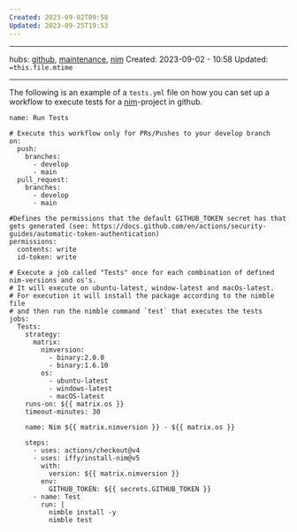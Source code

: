 ```yaml
---
Created: 2023-09-02T09:58
Updated: 2023-09-25T19:53
---
```

___
hubs: [github](github.md), [maintenance](maintenance.md), [nim](nim.md)
Created: 2023-09-02 - 10:58
Updated: `=this.file.mtime`
___
The following is an example of a `tests.yml` file on how you can set up a workflow to execute tests for a [nim](nim.md)-project in github.

```
name: Run Tests

# Execute this workflow only for PRs/Pushes to your develop branch
on:
  push:
    branches:
      - develop
      - main
  pull_request:
    branches:
      - develop
      - main

#Defines the permissions that the default GITHUB_TOKEN secret has that gets generated (see: https://docs.github.com/en/actions/security-guides/automatic-token-authentication)
permissions: 
  contents: write
  id-token: write
  
# Execute a job called "Tests" once for each combination of defined nim-versions and os's.
# It will execute on ubuntu-latest, window-latest and macOs-latest.
# For execution it will install the package according to the nimble file
# and then run the nimble command `test` that executes the tests 
jobs:
  Tests:
    strategy:
      matrix:
        nimversion: 
          - binary:2.0.0
          - binary:1.6.10
        os:
          - ubuntu-latest
          - windows-latest
          - macOS-latest
    runs-on: ${{ matrix.os }}
    timeout-minutes: 30

    name: Nim ${{ matrix.nimversion }} - ${{ matrix.os }}

    steps:
      - uses: actions/checkout@v4
      - uses: iffy/install-nim@v5
        with:
          version: ${{ matrix.nimversion }}
        env:
          GITHUB_TOKEN: ${{ secrets.GITHUB_TOKEN }}
      - name: Test
        run: |
          nimble install -y
          nimble test

```